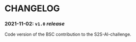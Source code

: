 # CHANGELOG

### 2021-11-02: `v1.0` *release*

Code version of the BSC contribution to the S2S-AI-challenge.
